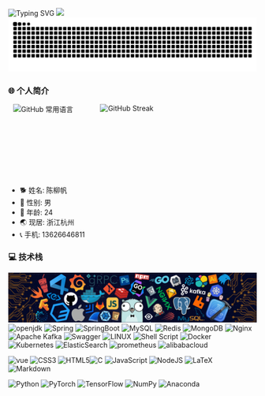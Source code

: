 ![Typing SVG](https://readme-typing-svg.demolab.com?font=Fira+Code&weight=500&pause=1000&color=2D9ECF&repeat=false&width=561&lines=Java+is+the+best+language+in+the+world%EF%BC%81)
![](https://count.getloli.com/@Stargazer?name=Stargazer&theme=miku&padding=7&offset=7&align=top&scale=1&pixelated=1&darkmode=auto&prefix=0)
![Snake animation](https://raw.githubusercontent.com/LiufanChen/LiufanChen/output/github-contribution-grid-snake.svg)

### 🌐 个人简介

<div style="display: flex; justify-content: flex-end; align-items: center;">
  <img align="right" src="https://github-readme-stats.vercel.app/api/top-langs/?username=LiufanChen&cache_bust=1" alt="GitHub 常用语言" style="width: 250px; height: 150px; margin-left: 10px;">
  <img align="right" src="https://streak-stats.demolab.com/?user=LiufanChen&cache_bust=1" alt="GitHub Streak" style="width: 450px; height: 150px;">
</div>

- 🐕 姓名: 陈柳帆
- 👦 性别: 男
- 🧭 年龄: 24
- 🌏 现居: 浙江杭州
- 📞 手机: 13626646811


  
 
### 💻 技术栈
![](https://github.com/LiufanChen/LiufanChen/blob/main/demo1.png)
![openjdk](https://img.shields.io/badge/OpenJDK-000000.svg?style=flat&logo=openjdk&logoColor=white) ![Spring](https://img.shields.io/badge/Spring-%6DB33F.svg?style=flat&logo=Spring&logoColor=white) ![SpringBoot](https://img.shields.io/badge/springboot-%6DB33F.svg?style=flat&logo=SpringBoot&logoColor=white) ![MySQL](https://img.shields.io/badge/mysql-%2300f.svg?style=flat&logo=mysql&logoColor=white) ![Redis](https://img.shields.io/badge/redis-%23DD0031.svg?style=flat&logo=redis&logoColor=white) ![MongoDB](https://img.shields.io/badge/MongoDB-%234ea94b.svg?style=flat&logo=mongodb&logoColor=white) ![Nginx](https://img.shields.io/badge/nginx-%23009639.svg?style=flat&logo=nginx&logoColor=white) ![Apache Kafka](https://img.shields.io/badge/Kafka-%23013243.svg?style=flat&logo=apachekafka&logoColor=white) ![Swagger](https://img.shields.io/badge/-Swagger-%23Clojure?style=flat&logo=swagger&logoColor=white)
![LINUX](https://img.shields.io/badge/Linux-FCC624?style=flat&logo=linux&logoColor=black) ![Shell Script](https://img.shields.io/badge/shell_script-%23121011.svg?style=flat&logo=gnu-bash&logoColor=white) ![Docker](https://img.shields.io/badge/docker-%230db7ed.svg?style=flat&logo=docker&logoColor=white) ![Kubernetes](https://img.shields.io/badge/kubernetes-%23326ce5.svg?style=flat&logo=kubernetes&logoColor=white) ![ElasticSearch](https://img.shields.io/badge/-ElasticSearch-005571?style=flat&logo=elasticsearch)  ![prometheus](https://img.shields.io/badge/Prometheus-E6522C?style=flat&logo=prometheus&&logoColor=white)  ![alibabacloud](https://img.shields.io/badge/AlibabaCloud-FF6A00.svg?style=flat&logo=alibabacloud&logoColor=white) 

![vue](https://img.shields.io/badge/Vue3-4FC08D.svg?style=flat&logo=vuedotjs&logoColor=white) ![CSS3](https://img.shields.io/badge/css3-%231572B6.svg?style=flat&logo=css3&logoColor=white) ![HTML5](https://img.shields.io/badge/html5-%23E34F26.svg?style=flat&logo=html5&logoColor=white)![C](https://img.shields.io/badge/c-%2300599C.svg?style=flat&logo=c&logoColor=white)  ![JavaScript](https://img.shields.io/badge/javascript-%23323330.svg?style=flat&logo=javascript&logoColor=%23F7DF1E)  ![NodeJS](https://img.shields.io/badge/node.js-6DA55F?style=flat&logo=node.js&logoColor=white)  ![LaTeX](https://img.shields.io/badge/latex-%23008080.svg?style=flat&logo=latex&logoColor=white) ![Markdown](https://img.shields.io/badge/markdown-%23000000.svg?style=flat&logo=markdown&logoColor=white) 

![Python](https://img.shields.io/badge/python-3670A0?style=flat&logo=python&logoColor=ffdd54) ![PyTorch](https://img.shields.io/badge/PyTorch-%23EE4C2C.svg?style=flat&logo=PyTorch&logoColor=white) ![TensorFlow](https://img.shields.io/badge/TensorFlow-%23FF6F00.svg?style=flat&logo=TensorFlow&logoColor=white) 
![NumPy](https://img.shields.io/badge/numpy-%23013243.svg?style=flat&logo=numpy&logoColor=white) ![Anaconda](https://img.shields.io/badge/Anaconda-%2344A833.svg?style=flat&logo=anaconda&logoColor=white)  






